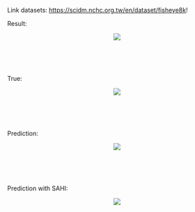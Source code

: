 Link datasets: https://scidm.nchc.org.tw/en/dataset/fisheye8k!

Result:
<p align="center">
    <img src="https://github.com/user-attachments/assets/38af8915-89d5-427e-a727-ef569992ee11" >
</p>

<br>
<br>
<br>

True:
<p align="center">
    <img src="https://github.com/user-attachments/assets/1cff1cd8-6462-4ca9-9409-0d8fe97ecbd7" >

</p>

<br>
<br>
<br>

Prediction:
<p align="center">
    <img src="https://github.com/user-attachments/assets/4bb83362-5cd5-4054-bb51-98ce8ac59b76">
</p>

<br>
<br>
<br>

Prediction with SAHI:
<p align="center">
    <img src="https://github.com/user-attachments/assets/85fdfbf1-b94a-4fa3-ab5a-bd229520995b">

</p>



